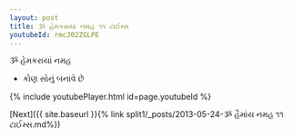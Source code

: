 ```yaml
---
layout: post
title: ૐ હેમકરાયાં નમહ ૧૧ ટાઈમ્સ
youtubeId: rmcJ02ZGLPE
---
```

 
 
 ૐ હેમકરાયાં નમહ  
 
 -  કોણ સોનું બનાવે છે 
 
  
 
  
 
 
 
 
 
 


{% include youtubePlayer.html id=page.youtubeId %}
 
[Next]({{ site.baseurl }}{% link  split1/_posts/2013-05-24-ૐ હૈમાંય નમહ ૧૧ ટાઈમ્સ.md%})
 
